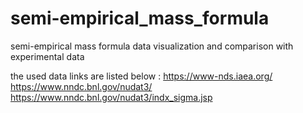 # semi-empirical_mass_formula
semi-empirical mass formula data visualization and comparison with experimental data

the used data links are listed below :
  https://www-nds.iaea.org/
  https://www.nndc.bnl.gov/nudat3/
  https://www.nndc.bnl.gov/nudat3/indx_sigma.jsp
